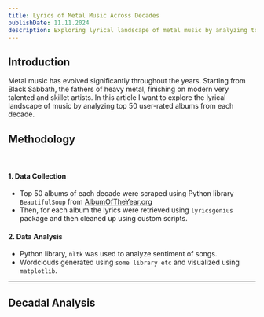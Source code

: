 ```yaml
---
title: Lyrics of Metal Music Across Decades
publishDate: 11.11.2024
description: Exploring lyrical landscape of metal music by analyzing top 50 albums of each decade, starting from 70s.
---
```

## Introduction
Metal music has evolved significantly throughout the years. Starting from Black Sabbath, the fathers of heavy metal, finishing on modern very talented and skillet artists. In this article I want to explore the lyrical landscape of music by analyzing top 50 user-rated albums from each decade.
## Methodology
<br>

#### 1. Data Collection
- Top 50 albums of each decade were scraped using Python library `BeautifulSoup` from [AlbumOfTheYear.org](https://www.albumoftheyear.org/)
- Then, for each album the lyrics were retrieved using `lyricsgenius` package and then cleaned up using custom scripts.
#### 2. Data Analysis
- Python library, `nltk` was used to analyze sentiment of songs.
- Wordclouds generated using `some library etc` and visualized using `matplotlib`.
<hr>

## Decadal Analysis
